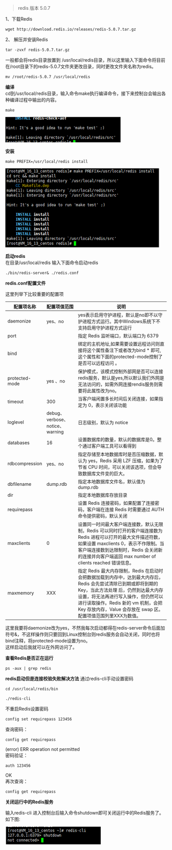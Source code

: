 > redis 版本 5.0.7

1、下载Redis

```
wget http://download.redis.io/releases/redis-5.0.7.tar.gz
```

2、 解压并安装Redis

```
tar -zvxf redis-5.0.7.tar.gz
```

一般都会将redis目录放置到 /usr/local/redis目录，所以这里输入下面命令将目前在/root目录下的redis-5.0.7文件夹更改目录，同时更改文件夹名称为redis。

```
mv /root/redis-5.0.7 /usr/local/redis
```

**编译**  
cd到/usr/local/redis目录，输入命令make执行编译命令，接下来控制台会输出各种编译过程中输出的内容。

```
make
```

![](../../images/linux/redis/redis1.png)

**安装**

```
make PREFIX=/usr/local/redis install
```

![](../../images/linux/redis/redis2.png)

**启动redis**  
在目录/usr/local/redis 输入下面命令启动redis

```
./bin/redis-server& ./redis.conf
```

**redis.conf配置文件**

这里列举下比较重要的配置项

配置项名称 | 配置项值范围 | 说明
----|----|----
daemonize | yes、no | yes表示启用守护进程，默认是no即不以守护进程方式运行。其中Windows系统下不支持启用守护进程方式运行
port |  | 指定 Redis 监听端口，默认端口为 6379
bind |  | 绑定的主机地址,如果需要设置远程访问则直接将这个属性备注下或者改为bind * 即可,这个属性和下面的protected-mode控制了是否可以远程访问 。
protected-mode | yes 、no | 保护模式，该模式控制外部网是否可以连接redis服务，默认是yes,所以默认我们外网是无法访问的，如需外网连接rendis服务则需要将此属性改为no。
timeout | 300 | 当客户端闲置多长时间后关闭连接，如果指定为 0，表示关闭该功能
loglevel | debug、verbose、notice、warning | 日志级别，默认为 notice
databases | 16 | 设置数据库的数量，默认的数据库是0。整个通过客户端工具可以看得到
rdbcompression | yes、no | 指定存储至本地数据库时是否压缩数据，默认为 yes，Redis 采用 LZF 压缩，如果为了节省 CPU 时间，可以关闭该选项，但会导致数据库文件变的巨大。
dbfilename | dump.rdb | 指定本地数据库文件名，默认值为 dump.rdb
dir	 |  | 指定本地数据库存放目录
requirepass |  | 设置 Redis 连接密码，如果配置了连接密码，客户端在连接 Redis 时需要通过 AUTH <password> 命令提供密码，默认关闭
maxclients | 0 | 设置同一时间最大客户端连接数，默认无限制，Redis 可以同时打开的客户端连接数为 Redis 进程可以打开的最大文件描述符数，如果设置 maxclients 0，表示不作限制。当客户端连接数到达限制时，Redis 会关闭新的连接并向客户端返回 max number of clients reached 错误信息。
maxmemory | XXX <bytes> | 指定 Redis 最大内存限制，Redis 在启动时会把数据加载到内存中，达到最大内存后，Redis 会先尝试清除已到期或即将到期的 Key，当此方法处理 后，仍然到达最大内存设置，将无法再进行写入操作，但仍然可以进行读取操作。Redis 新的 vm 机制，会把 Key 存放内存，Value 会存放在 swap 区。配置项值范围列里XXX为数值。

这里我要将daemonize改为yes，不然我每次启动都得在redis-server命令后面加符号&，不这样操作则只要回到Linux控制台则redis服务会自动关闭，同时也将bind注释，将protected-mode设置为no。  
这样启动后我就可以在外网访问了。

**查看Redis是否正在运行**

```
ps -aux | grep redis
```

**redis启动但是连接校验失败解决方法**
通过redis-cli手动设置密码

```shell
cd /usr/local/redis/bin
```
```shell
./redis-cli
```
不重启Redis设置密码
```shell
config set requirepass 123456
```
查询密码：
```shell
config get requirepass
```
(error) ERR operation not permitted  
密码验证：
```shell
auth 123456
```
OK  
再次查询：
```shell
config get requirepass
```

**关闭运行中的Redis服务**

输入redis-cli 进入控制台后输入命令shutdown即可关闭运行中的Redis服务了。如下图:

![](../../images/linux/redis/redis3.png)